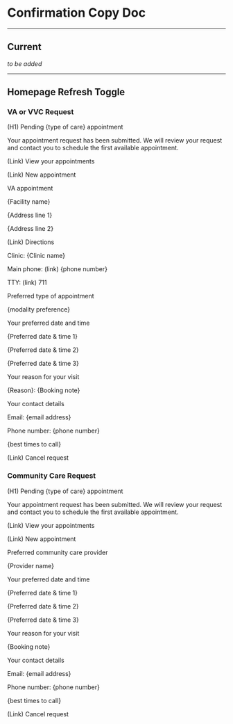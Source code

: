 # Confirmation Copy Doc

---

## Current

_to be added_

---

## Homepage Refresh Toggle

### VA or VVC Request

(H1) Pending {type of care} appointment

Your appointment request has been submitted. We will review your request and contact you to schedule the first available appointment.

(Link) View your appointments

(Link) New appointment


VA appointment

{Facility name}

{Address line 1}

{Address line 2}

(Link) Directions

Clinic: {Clinic name}

Main phone: (link) {phone number}

TTY: (link) 711

Preferred type of appointment

{modality preference}

Your preferred date and time

{Preferred date & time 1}

{Preferred date & time 2}

{Preferred date & time 3}

Your reason for your visit

{Reason}: {Booking note}

Your contact details

Email: {email address}

Phone number: {phone number}

{best times to call}


(Link) Cancel request


### Community Care Request

(H1) Pending {type of care} appointment

Your appointment request has been submitted. We will review your request and contact you to schedule the first available appointment.

(Link) View your appointments

(Link) New appointment


Preferred community care provider

{Provider name}

Your preferred date and time

{Preferred date & time 1}

{Preferred date & time 2}

{Preferred date & time 3}

Your reason for your visit

{Booking note}

Your contact details

Email: {email address}

Phone number: {phone number}

{best times to call}


(Link) Cancel request

